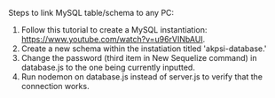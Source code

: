Steps to link MySQL table/schema to any PC:

1. Follow this tutorial to create a MySQL instantiation: https://www.youtube.com/watch?v=u96rVINbAUI.
2. Create a new schema within the instatiation titled 'akpsi-database.'
3. Change the password (third item in New Sequelize command) in database.js to the one being currently inputted.
4. Run nodemon on database.js instead of server.js to verify that the connection works.